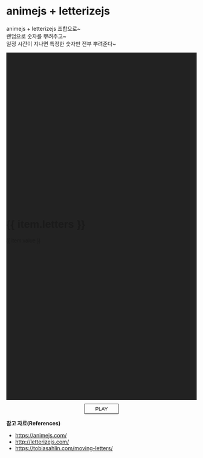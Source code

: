 # animejs + letterizejs

animejs + letterizejs 조합으로~<br>
랜덤으로 숫자를 뿌려주고~<br>
일정 시간이 지나면 특정한 숫자만 전부 뿌려준다~

<div class="random">
  <h1 class="random__letters">
    <span
      v-for="(item, index) in letters"
      :key="index"
      :class="['letters', `letters-${index + 1}`]"
    >
      {{ item.letters }}
    </span>
  </h1>
  <div class="random__group">
    <p
      v-for="(item, index) in randomNumber"
      :key="index"
      class="random__item"
    >
      <!-- :class="['random__item', { 'is-active': active }]" -->
      {{ item.value }}
    </p>
  </div>
</div>

<div class="controller">
  <button type="button" class="button play">PLAY</button>
</div>

**참고 자료(References)**
* <https://animejs.com/>
* <http://letterizejs.com/>
* <https://tobiasahlin.com/moving-letters/>

<script>
import Letterize from 'letterizejs';
import anime from 'animejs/lib/anime.es.js';
export default {
  name: 'random',
  data() {
    return {
      autoplay: false,
      active: false,
      letters: [
        {
          letters: 'Ready'
        },
        {
          letters: 'Set'
        },
        {
          letters: 'Go!'
        }
      ],
      randomNumber: [
        {
          value: '01 01 01 01 01 01 01 01 01 01'
        },
        {
          value: '02 02 02 02 02 02 02 02 02 02'
        },
        {
          value: '03 03 03 03 03 03 03 03 03 03'
        },
        {
          value: '04 04 04 04 04 04 04 04 04 04'
        },
        {
          value: '05 05 05 05 05 05 05 05 05 05'
        },
        {
          value: '06 06 06 06 06 06 06 06 06 06'
        },
        {
          value: '07 07 07 07 07 07 07 07 07 07'
        },
        {
          value: '08 08 08 08 08 08 08 08 08 08'
        },
        {
          value: '09 09 09 09 09 09 09 09 09 09'
        },
        {
          value: '10 10 10 10 10 10 10 10 10 10'
        },
        {
          value: '11 11 11 11 11 11 11 11 11 11'
        },
        {
          value: '12 12 12 12 12 12 12 12 12 12'
        },
        {
          value: '13 13 13 13 13 13 13 13 13 13'
        },
        {
          value: '14 14 14 14 14 14 14 14 14 14'
        },
        {
          value: '15 15 15 15 15 15 15 15 15 15'
        }
      ]
    }
  },
  mounted() {
    this.randomInit();
  },
  methods: {
    randomInit() {
      const values = this.randomNumber;
      const valuesArray = [];
      for (let i = 0; i < values.length; i++) {
        let randomValues = Math.floor(Math.random() * values.length + 1)
        if (valuesArray.indexOf(randomValues) === -1) {
          valuesArray.push(randomValues)
        } else {
          i--
        }
        values[i].value = values[valuesArray[i]-1].value
      }
      this.randomAnime();
      return false;
    },
    randomAnime() {
      const setLetters = {};
      setLetters.opacityIn = [0, 1];
      setLetters.scaleIn = [0.2, 1];
      setLetters.scaleOut = 3;
      setLetters.durationIn = 800;
      setLetters.durationOut = 600;
      setLetters.delay = 400;
      let timeLine;
      timeLine = anime.timeline({
        loop: 1,
        autoplay: false,
        update: function() {
          document.querySelector('.play').style.opacity = 0;
          document.querySelector('.play').style.transform = 'translateY(-40px)';
        },
        loopComplete: function(anim) {
          const letterize = new Letterize({
            targets: '.random__item'
          });
          timeLine = anime.timeline({
            targets: letterize.listAll,
            delay: anime.stagger(100, {
              grid: [letterize.list[0].length, letterize.list.length],
              from: 'center'
            }),
            loop: 1,
            complete: function(anim) {
              document.querySelector('.play').style.opacity = 1;
              document.querySelector('.play').style.transform = 'translateY(0)';
              console.log('complete', '특정 값 노출');
            }
          }).add({
            targets: '.random__item',
            opacity: 1,
            delay: anime.stagger(100, {
              grid: [letterize.list[0].length, letterize.list.length],
              from: 'center'
            }),
          })
          .add({
            scale: 0.8
          })
          .add({
            letterSpacing: '9px'
          })
          .add({
            scale: 1
          })
          .add({
            letterSpacing: '6px'
          })
          .add({
            targets: '.random__item',
            opacity: 0,
            delay: anime.stagger(100, {
              grid: [letterize.list.length, letterize.list[0].length]
            }),
          });
        }
      });

      timeLine
      .add({
        targets: '.letters-1',
        opacity: setLetters.opacityIn,
        scale: setLetters.scaleIn,
        duration: setLetters.durationIn
      }).add({
        targets: '.letters-1',
        opacity: 0,
        scale: setLetters.scaleOut,
        duration: setLetters.durationOut,
        easing: 'easeInExpo',
        delay: setLetters.delay
      }).add({
        targets: '.letters-2',
        opacity: setLetters.opacityIn,
        scale: setLetters.ScaleIn,
        duration: setLetters.durationIn
      }).add({
        targets: '.letters-2',
        opacity: 0,
        scale: setLetters.scaleOut,
        duration: setLetters.durationOut,
        easing: 'easeInExpo',
        delay: setLetters.delay
      }).add({
        targets: '.letters-3',
        opacity: setLetters.opacityIn,
        scale: setLetters.ScaleIn,
        duration: setLetters.durationIn
      }).add({
        targets: '.letters-3',
        opacity: 0,
        scale: setLetters.scaleOut,
        duration: setLetters.durationOut,
        easing: 'easeInExpo',
        delay: setLetters.delay
      });

      document.querySelector('.play').onclick = timeLine.play;
    }
  }
}
</script>
<style lang="less">
  .random {
    z-index: 1;
    box-sizing: border-box;
    position: relative;
    padding: 10vh 0;
    background-color: #222;
    font-family: "Khula", sans-serif;
    overflow: hidden;
    span {
      display: block;
    }
    &__letters {
      position: absolute;
      top: 50%;
      left: 50%;
      width: 100%;
      margin: 0;
      color: #fff;
      font-size: 4.5em;
      text-align: center;
      font-weight: 900;
      transform: translate(-50%, -50%);
      .letters {
        position: absolute;
        top: -50px;
        left: -60px;
        right: -60px;
        opacity: 0;
        margin: auto;
      }
    }
    &__group {
      display: flex;
      align-items: center;
      justify-content: center;
      flex-wrap: wrap;
      margin: 0 auto;
      text-align: center;
    }
    &__item {
      opacity: 0;
      transition: opacity .6s ease-in;
      display: inline-flex;
      margin: 0;
      color: #fff;
      font-size: 14px;
      letter-spacing: 6px;
      line-height: 1.2;
      text-align: center;
      text-transform: uppercase;
    }
  }
  .controller {
    margin-top: 10px;
    height: 27px;
    text-align: center;
    .button {
      transition: opacity .4s ease, transform .4s ease;
      width: 90px;
      padding: 5px 0;
      background: none;
      border: 1px solid #000;
      cursor: none;
    }
  }
</style>
